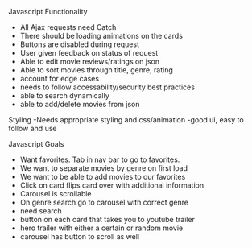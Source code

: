 Javascript Functionality
 - All Ajax requests need Catch
 - There should be loading animations on the cards
 - Buttons are disabled during request
 - User given feedback on status of request
 - Able to edit movie reviews/ratings on json
 - Able to sort movies through title, genre, rating
 - account for edge cases
 - needs to follow accessability/security best practices
 - able to search dynamically
 - able to add/delete movies from json


Styling
 -Needs appropriate styling and css/animation
 -good ui, easy to follow and use


Javascript Goals
  - Want favorites. Tab in nav bar to  go to favorites.
  - We want to separate movies by genre on first load
  - We want to be able to add movies to our favorites
  - Click on card flips card over with additional information
  - Carousel is scrollable
  - On genre search go to carousel with correct genre
  - need search
  - button on each card that takes you to youtube trailer
  - hero trailer with either a certain or random movie
  - carousel has button to scroll as well
 
